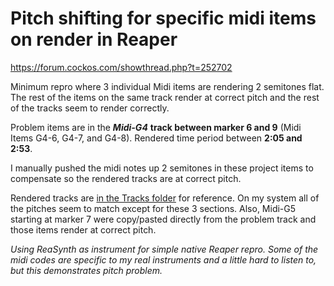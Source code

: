 # Pitch shifting for specific midi items on render in Reaper

https://forum.cockos.com/showthread.php?t=252702

Minimum repro where 3 individual Midi items are rendering 2 semitones flat.  The rest of the items on the same track render at correct pitch and the rest of the tracks seem to render correctly.

Problem items are in the ***Midi-G4*** **track between marker 6 and 9** (Midi Items G4-6, G4-7, and G4-8). Rendered time period between **2:05 and 2:53**.

I manually pushed the midi notes up 2 semitones in these project items to compensate so the rendered tracks are at correct pitch.  

Rendered tracks are [in the Tracks folder](./Tracks) for reference.  On my system all of the pitches seem to match except for these 3 sections.  Also, Midi-G5 starting at marker 7 were copy/pasted directly from the problem track and those items render at correct pitch.

*Using ReaSynth as instrument for simple native Reaper repro.  Some of the midi codes are specific to my real instruments and a little hard to listen to, but this demonstrates pitch problem.*



